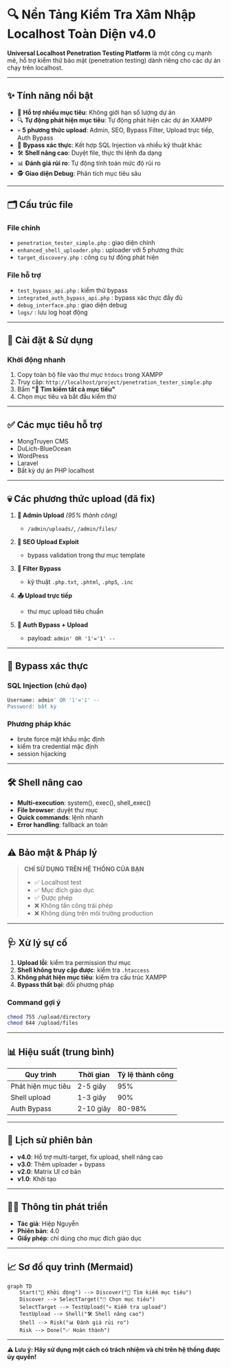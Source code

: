 
# 🔍 Nền Tảng Kiểm Tra Xâm Nhập Localhost Toàn Diện v4.0

**Universal Localhost Penetration Testing Platform** là một công cụ mạnh mẽ, hỗ trợ kiểm thử bảo mật (penetration testing) dành riêng cho các dự án chạy trên localhost.  

---

## ✨ Tính năng nổi bật

- 🎯 **Hỗ trợ nhiều mục tiêu**: Không giới hạn số lượng dự án
- 🔍 **Tự động phát hiện mục tiêu**: Tự động phát hiện các dự án XAMPP
- 💀 **5 phương thức upload**: Admin, SEO, Bypass Filter, Upload trực tiếp, Auth Bypass
- 🔐 **Bypass xác thực**: Kết hợp SQL Injection và nhiều kỹ thuật khác
- 🛠️ **Shell nâng cao**: Duyệt file, thực thi lệnh đa dạng
- 📊 **Đánh giá rủi ro**: Tự động tính toán mức độ rủi ro
- 🕵️ **Giao diện Debug**: Phân tích mục tiêu sâu

---

## 🗂️ Cấu trúc file

### File chính
- `penetration_tester_simple.php` : giao diện chính
- `enhanced_shell_uploader.php` : uploader với 5 phương thức
- `target_discovery.php` : công cụ tự động phát hiện

### File hỗ trợ
- `test_bypass_api.php` : kiểm thử bypass
- `integrated_auth_bypass_api.php` : bypass xác thực đầy đủ
- `debug_interface.php` : giao diện debug
- `logs/` : lưu log hoạt động

---

## 🚀 Cài đặt & Sử dụng

### Khởi động nhanh

1. Copy toàn bộ file vào thư mục `htdocs` trong XAMPP
2. Truy cập: `http://localhost/project/penetration_tester_simple.php`
3. Bấm **"🎯 Tìm kiếm tất cả mục tiêu"**
4. Chọn mục tiêu và bắt đầu kiểm thử

---

## ✅ Các mục tiêu hỗ trợ

- MongTruyen CMS
- DuLich-BlueOcean
- WordPress
- Laravel
- Bất kỳ dự án PHP localhost

---

## 💀 Các phương thức upload (đã fix)

1. **🔐 Admin Upload** *(95% thành công)*  
   - `/admin/uploads/`, `/admin/files/`

2. **🎯 SEO Upload Exploit**  
   - bypass validation trong thư mục template

3. **🚫 Filter Bypass**  
   - kỹ thuật `.php.txt`, `.phtml`, `.php5`, `.inc`

4. **📤 Upload trực tiếp**  
   - thư mục upload tiêu chuẩn

5. **🔐 Auth Bypass + Upload**  
   - payload: `admin' OR '1'='1' --`

---

## 🔐 Bypass xác thực

### SQL Injection (chủ đạo)

```sql
Username: admin' OR '1'='1' --
Password: bất kỳ
```

### Phương pháp khác

- brute force mật khẩu mặc định
- kiểm tra credential mặc định
- session hijacking

---

## 🛠️ Shell nâng cao

- **Multi-execution**: system(), exec(), shell_exec()
- **File browser**: duyệt thư mục
- **Quick commands**: lệnh nhanh
- **Error handling**: fallback an toàn

---

## ⚠️ Bảo mật & Pháp lý

> **CHỈ SỬ DỤNG TRÊN HỆ THỐNG CỦA BẠN**  
> - ✅ Localhost test  
> - ✅ Mục đích giáo dục  
> - ✅ Được phép  
> - ❌ Không tấn công trái phép  
> - ❌ Không dùng trên môi trường production

---

## 🩺 Xử lý sự cố

1. **Upload lỗi**: kiểm tra permission thư mục
2. **Shell không truy cập được**: kiểm tra `.htaccess`
3. **Không phát hiện mục tiêu**: kiểm tra cấu trúc XAMPP
4. **Bypass thất bại**: đổi phương pháp

### Command gợi ý

```bash
chmod 755 /upload/directory
chmod 644 /upload/files
```

---

## 📊 Hiệu suất (trung bình)

| Quy trình             | Thời gian       | Tỷ lệ thành công |
|-----------------------|-----------------|------------------|
| Phát hiện mục tiêu    | 2-5 giây        | 95%              |
| Shell upload          | 1-3 giây        | 90%              |
| Auth Bypass           | 2-10 giây       | 80-98%           |

---

## 🚀 Lịch sử phiên bản

- **v4.0**: Hỗ trợ multi-target, fix upload, shell nâng cao
- **v3.0**: Thêm uploader + bypass
- **v2.0**: Matrix UI cơ bản
- **v1.0**: Khởi tạo

---

## 🧑‍💻 Thông tin phát triển

- **Tác giả**: Hiệp Nguyễn  
- **Phiên bản**: 4.0  
- **Giấy phép**: chỉ dùng cho mục đích giáo dục

---

## 📈 Sơ đồ quy trình (Mermaid)

```mermaid
graph TD
    Start("🚀 Khởi động") --> Discover("🎯 Tìm kiếm mục tiêu")
    Discover --> SelectTarget("🖱️ Chọn mục tiêu")
    SelectTarget --> TestUpload("💀 Kiểm tra upload")
    TestUpload --> Shell("🛠️ Shell nâng cao")
    Shell --> Risk("📊 Đánh giá rủi ro")
    Risk --> Done("✅ Hoàn thành")
```

---

**⚠️ Lưu ý: Hãy sử dụng một cách có trách nhiệm và chỉ trên hệ thống được ủy quyền!**
